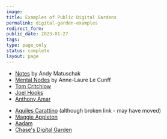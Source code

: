 ```yaml
---
image:
title: Examples of Public Digital Gardens
permalink: digital-garden-examples
redirect_form:
public_date: 2023-01-27
tags:
type: page_only
status: complete
layout: page
---
```

* [Notes](https://notes.andymatuschak.org/About_these_notes) by Andy Matuschak
* [Mental Nodes](https://www.mentalnodes.com/) by Anne-Laure Le Cunff
* [Tom Critchlow](https://tomcritchlow.com/)
* [Joel Hooks](https://joelhooks.com/)
* [Anthony Amar](https://anthonyamar.fr/Welcome+in+my+mind+%F0%9F%A7%A0)
- [Aquiles Carattino](https://www.aquiles.me/digital_garden/) (although broken link - may have moved)
- [Maggie Appleton](https://maggieappleton.com/garden)
- [Aadam](https://notes.aadam.dev)
- [Chase's Digital Garden](https://chaselittlepaws.com)
